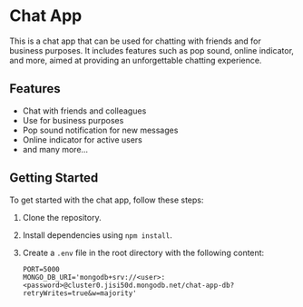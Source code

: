 
# Chat App

This is a chat app that can be used for chatting with friends and for business purposes. It includes features such as pop sound, online indicator, and more, aimed at providing an unforgettable chatting experience.

## Features

- Chat with friends and colleagues
- Use for business purposes
- Pop sound notification for new messages
- Online indicator for active users
- and many more...

## Getting Started

To get started with the chat app, follow these steps:

1. Clone the repository.
2. Install dependencies using `npm install`.
3. Create a `.env` file in the root directory with the following content:

   ```dotenv
   PORT=5000
   MONGO_DB_URI='mongodb+srv://<user>:<password>@cluster0.jisi50d.mongodb.net/chat-app-db?retryWrites=true&w=majority'
